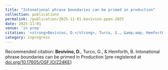 ```yaml
---
title: "Intonational phrase boundaries can be primed in production"
collection: publications
permalink: /publication/2025-11-01-bevivino-ppen-2025
date: 2025-11-01
venue: 'in prep'
citation: '<strong>Bevivino, D.</strong>, Turco, G., &amp;amp; Hemforth, B. Intonational phrase boundaries can be primed in Production [pre-registered at <a href=&quot;https://doi.org/10.17605/OSF.IO/Z24KE&quot;>doi.org/10.17605/OSF.IO/Z24KE</a>]'
category: inprogress
---
```

Recommended citation: <strong>Bevivino, D.</strong>, Turco, G., &amp; Hemforth, B. Intonational phrase boundaries can be primed in Production [pre-registered at <a href="https://doi.org/10.17605/OSF.IO/Z24KE">doi.org/10.17605/OSF.IO/Z24KE</a>]